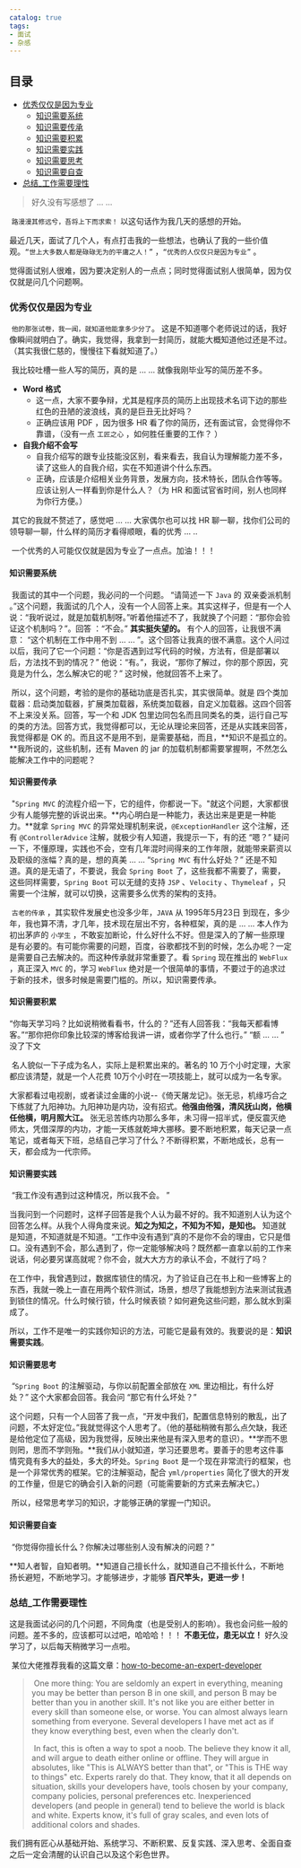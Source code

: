 ```yaml
---
catalog: true
tags:
- 面试
- 杂感
---
```






## 目录

- [优秀仅仅是因为专业](#优秀仅仅是因为专业) 
  - [知识需要系统](#知识需要系统) 
  - [知识需要传承](#知识需要传承)  
  - [知识需要积累](#知识需要积累) 
  - [知识需要实践](#知识需要实践) 
  - [知识需要思考](#知识需要思考) 
  - [知识需要自查](#知识需要自查)  
- [总结_工作需要理性](#总结_工作需要理性) 



> 好久没有写感想了 ... ... 

​	 `路漫漫其修远兮，吾将上下而求索！` 以这句话作为我几天的感想的开始。

​	最近几天，面试了几个人，有点打击我的一些想法，也确认了我的一些价值观。`“世上大多数人都是碌碌无为的平庸之人！”` ，`“优秀的人仅仅只是因为专业”` 。

​	觉得面试别人很难，因为要决定别人的一点点；同时觉得面试别人很简单，因为仅仅就是问几个问题啊。

### 优秀仅仅是因为专业

​	 `他的那张试卷，我一闻，就知道他能拿多少分了`。 这是不知道哪个老师说过的话，我好像瞬间就明白了。确实，我觉得，我拿到一封简历，就能大概知道他过还是不过。（其实我很仁慈的，慢慢往下看就知道了。）

​	我比较吐槽一些人写的简历，真的是 ... ... 就像我刚毕业写的简历差不多。

- **Word 格式** 
  - 这一点，大家不要争辩，尤其是程序员的简历上出现技术名词下边的那些 红色的丑陋的波浪线，真的是巨丑无比好吗？
  - 正确应该用 PDF ，因为很多 HR 看了你的简历，还有面试官，会觉得你不靠谱，（没有一点 `工匠之心` ，如何胜任重要的工作？ ）
- **自我介绍不会写**
  - 自我介绍写的跟专业技能没区别，看来看去，我自认为理解能力差不多，读了这些人的自我介绍，实在不知道讲个什么东西。
  - 正确，应该是介绍相关业务背景，发展方向，技术特长，团队合作等等。应该让别人一样看到你是什么人？（为 HR 和面试官省时间，别人也同样为你行方便。） 

​	其它的我就不赘述了，感觉吧 ... ... 大家偶尔也可以找 HR 聊一聊，找你们公司的领导聊一聊，什么样的简历才看得顺眼，看的优秀 ... .. 

​	一个优秀的人可能仅仅就是因为专业了一点点。加油！！！

#### 知识需要系统

​	我面试的其中一个问题，我必问的一个问题。 “请简述一下 `Java` 的 双亲委派机制 。”这个问题，我面试的几个人，没有一个人回答上来。其实这样子，但是有一个人说：“我听说过，就是加载机制呀。”听着他描述不了，我就换了个问题：“那你会验证这个机制吗？”。回答 ：“不会。”  **其实挺失望的。** 有个人的回答，让我很不满意：
“这个机制在工作中用不到 ... ... ”。这个回答让我真的很不满意。这个人问过以后，我问了它一个问题：“你是否遇到过写代码的时候，方法有，但是部署以后，方法找不到的情况？” 他说：“有。”，我说，“那你了解过，你的那个原因，究竟是为什么，怎么解决它的呢？” 这时候，他就回答不上来了。

​	所以，这个问题，考验的是你的基础功底是否扎实，其实很简单。就是 四个类加载器：启动类加载器，扩展类加载器，系统类加载器，自定义加载器。这四个回答不上来没关系。回答，写一个和 JDK 包里边同包名而且同类名的类，运行自己写的类的方法。回答方式，我觉得都可以，无论从理论来回答，还是从实践来回答，我觉得都是 OK 的。而且这不是用不到，是需要基础，而且，**知识不是孤立的。**我所说的，这些机制，还有 Maven 的 jar 的加载机制都需要掌握啊，不然怎么能解决工作中的问题呢？

#### 知识需要传承

​	  "`Spring MVC` 的流程介绍一下，它的组件，你都说一下。"就这个问题，大家都很少有人能够完整的诉说出来。**内心明白是一种能力，表达出来是更是一种能力。**就拿 `Spring MVC` 的异常处理机制来说，`@ExceptionHandler` 这个注解，还有 `@ControllerAdvice` 注解，就极少有人知道，我提示一下，有的还 “嗯？” 疑问一下，不懂原理，实践也不会，空有几年混时间得来的工作年限，就能带来薪资以及职级的涨幅？真的是，想的真美 ... ...  “`Spring MVC` 有什么好处？”	还是不知道。真的是无语了，不要说，我会 `Spring Boot` 了，这些我都不需要了，需要，这些同样需要，`Spring Boot` 可以无缝的支持 `JSP` 、`Velocity` 、`Thymeleaf` ，只需要一个注解，就可以切换，这需要多么优秀的架构的支持。

​	 `古老的传承` ，其实软件发展史也没多少年，`JAVA` 从 1995年5月23日 到现在，多少年，我也算不清，才几年，技术现在层出不穷，各种框架，真的是 ... ... 本人作为初出茅庐的 `小学生` ，不敢妄加断论，什么好什么不好。但是深入的了解一些原理是有必要的。有可能你需要的问题，百度，谷歌都找不到的时候，怎么办呢？一定是需要自己去解决的。而这种传承就非常重要了。看 `Spring` 现在推出的 `WebFlux` ，真正深入 `MVC` 的，学习 `WebFlux` 绝对是一个很简单的事情，不要过于的追求过于新的技术，很多时候是需要门槛的。所以，知识需要传承。

#### 知识需要积累

​	“你每天学习吗？比如说稍微看看书，什么的？”还有人回答我：“我每天都看博客。”“那你把你印象比较深的博客给我讲一讲，或者你学了什么也行。” “额 ... ... ” 没了下文

​	名人貌似一下子成为名人，实际上是积累出来的。著名的 10 万个小时定理，大家都应该清楚，就是一个人花费 10万个小时在一项技能上，就可以成为一名专家。

​	大家都看过电视剧，或者读过金庸的小说--《倚天屠龙记》。张无忌，机缘巧合之下练就了九阳神功。九阳神功是内功，没有招式。**他强由他强，清风抚山岗，他横任他横，明月照大江。** 张无忌苦练内功那么多年，未习得一招半式，便反震灭绝师太，凭借深厚的内功，才能一天练就乾坤大挪移。要不断地积累，每天记录一点笔记，或者每天下班，总结自己学习了什么？不断得积累，不断地成长，总有一天，都会成为一代宗师。

#### 知识需要实践

​	“我工作没有遇到过这种情况，所以我不会。 ”

​	当我问到一个问题时，这样子回答是我个人认为最不好的。我不知道别人认为这个回答怎么样。从我个人得角度来说。**知之为知之，不知为不知，是知也。** 知道就是知道，不知道就是不知道。“工作中没有遇到”真的不是你不会的理由，它只是借口。没有遇到不会，那么遇到了，你一定能够解决吗？既然都一直拿以前的工作来说话，何必要另谋高就呢？你不会，就大大方方的承认不会，不就行了吗？

​	在工作中，我曾遇到过，数据库锁住的情况，为了验证自己在书上和一些博客上的东西，我就一晚上一直在用两个软件测试，场景，想尽了我能想到方法来测试我遇到锁住的情况。什么时候行锁，什么时候表锁？如何避免这些问题，那么就水到渠成了。

​	所以，工作不是唯一的实践你知识的方法，可能它是最有效的。我要说的是：**知识需要实践**。

#### 知识需要思考

​	“`Spring Boot` 的注解驱动，与你以前配置全部放在 `XML` 里边相比，有什么好处？” 这个大家都会回答。我会问 “那它有什么坏处？”

​	这个问题，只有一个人回答了我一点，“开发中我们，配置信息特别的散乱，出了问题，不太好定位。”我就觉得这个人思考了。（他的基础稍微有那么点欠缺，我还是给他定位了高级，因为我觉得，反映出来他是有深入思考的意识）。**学而不思则罔，思而不学则殆。**我们从小就知道，学习还要思考。要善于的思考这件事情究竟有多大的益处，多大的坏处。`Spring Boot` 是一个现在非常流行的框架，也是一个非常优秀的框架。它的注解驱动，配合 `yml/properties` 简化了很大的开发的工作量，但是它的确会引入新的问题（可能需要新的方式来去解决它。）

​	所以，经常思考学习的知识，才能够正确的掌握一门知识。

#### 知识需要自查

​	“你觉得你擅长什么？你解决过哪些别人没有解决的问题？”

​	 **知人者智，自知者明。**知道自己擅长什么，就知道自己不擅长什么，不断地扬长避短，不断地学习。才能够进步，才能够 **百尺竿头，更进一步！** 

### 总结_工作需要理性

​	这是我面试必问的几个问题，不同角度（也是受别人的影响）。我也会问些一般的问题。差不多的，应该都可以过吧，哈哈哈！！！ **不患无位，患无以立！** 好久没学习了，以后每天稍微学习一点啦。

​	某位大佬推荐我看的这篇文章：[how-to-become-an-expert-developer](http://tutorials.jenkov.com/software-as-career/how-to-become-an-expert-developer.html) 

> ​	One more thing: You are seldomly an expert in everything, meaning you may be better than person B in one skill, and person B may be better than you in another skill. It's not like you are either better in every skill than someone else, or worse. You can almost always learn something from everyone. Several developers I have met act as if they know everything best, even when the clearly don't.
>
> ​	In fact, this is often a way to spot a noob. The believe they know it all, and will argue to death either online or offline. They will argue in absolutes, like "This is ALWAYS better than that", or "This is THE way to things" etc. Experts rarely do that. They know, that it all depends on situation, skills your developers have, tools chosen by your company, company policies, personal preferences etc. Inexperienced developers (and people in general) tend to believe the world is black and white. Experts know, it's full of gray scales, and even lots of additional colors and shades.

​	我们拥有匠心从基础开始、系统学习、不断积累、反复实践、深入思考、全面自查之后一定会清醒的认识自己以及这个彩色世界。